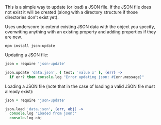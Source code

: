This is a simple way to update (or load) a JSON file.  If the JSON file does not exist it will be created (along with a directory structure if those directories don't exist yet).

Uses underscore to extend existing JSON data with the object you specify, overwriting anything with an 
existing property and adding properties if they are new.

`npm install json-update`

Updating a JSON file:

```coffeescript
json = require 'json-update'

json.update 'data.json', { test: 'value x' }, (err) ->
  if err? then console.log "Error updating json: #{err.message}"

```

Loading a JSON file (note that in the case of loading a valid JSON file must already exist):

```coffeescript
json = require 'json-update'

json.load 'data.json', (err, obj) ->
  console.log "Loaded from json:"
  console.log obj
```




```

